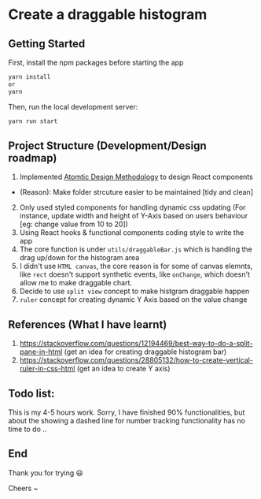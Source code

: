 # Create a draggable histogram

## Getting Started

First, install the npm packages before starting the app 

```bash
yarn install
or 
yarn
```

Then, run the local development server:

```bash
yarn run start 
```

## Project Structure (Development/Design roadmap)

1. Implemented <a href="https://danilowoz.com/blog/atomic-design-with-react" target="_blank">Atomtic Design Methodology</a> to design React components
  - (Reason): Make folder strcuture easier to be maintained [tidy and clean]
2. Only used styled components for handling dynamic css updating (For instance, update width and height of Y-Axis based on users behaviour [eg: change value from 10 to 20])
3. Using React hooks & functional components coding style to write the app
4. The core function is under `utils/draggableBar.js` which is handling the drag up/down for the histogram area
5. I didn't use `HTML canvas`, the core reason is for some of canvas elemnts, like `rect` doesn't support synthetic events, like `onChange`, which doesn't allow me to make draggable chart.
6. Decide to use `split view` concept to make histgram draggable happen
7. `ruler` concept for creating dynamic Y Axis based on the value change


## References (What I have learnt)
1. https://stackoverflow.com/questions/12194469/best-way-to-do-a-split-pane-in-html (get an idea for creating draggable histogram bar)
2. https://stackoverflow.com/questions/28805132/how-to-create-vertical-ruler-in-css-html (get an idea to create Y axis)


## Todo list:

This is my 4-5 hours work. Sorry, I have finished 90% functionalities, but about the showing a dashed line for number tracking functionality has no time to do ..


## End

Thank you for trying 😃

Cheers ~
